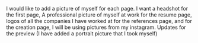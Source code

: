 I would like to add a picture of myself for each page. I want a headshot for the first page, A professional picture of myself at work for the resume page, logos of all the companies I have worked at for the references page, and for the creation page, I will be using pictures from my instagram. 
Updates for the preview (I have added a portrait picture that I took myself)

